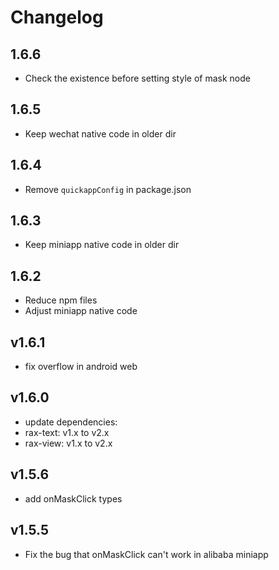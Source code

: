 # Changelog

## 1.6.6

- Check the existence before setting style of mask node

## 1.6.5

- Keep wechat native code in older dir

## 1.6.4

- Remove `quickappConfig` in package.json

## 1.6.3

- Keep miniapp native code in older dir

## 1.6.2

- Reduce npm files
- Adjust miniapp native code

## v1.6.1

- fix overflow in android web

## v1.6.0

- update dependencies:
- rax-text: v1.x to v2.x
- rax-view: v1.x to v2.x
  
## v1.5.6

- add onMaskClick types

## v1.5.5

- Fix the bug that onMaskClick can't work in alibaba miniapp
